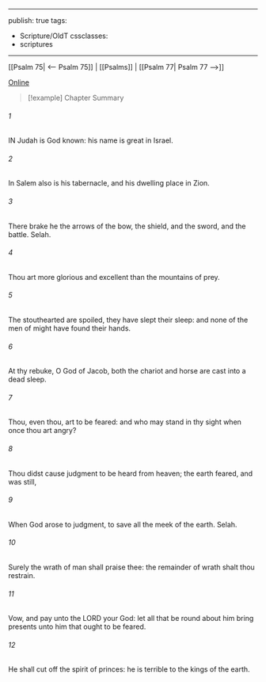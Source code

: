 

---
publish: true
tags:
  - Scripture/OldT
cssclasses:
  - scriptures
---
[[Psalm 75| <-- Psalm 75]] | [[Psalms]] | [[Psalm 77| Psalm 77 -->]]

[Online](https://churchofjesuschrist.org/study/scriptures/ot/ps/76?lang=eng)

>[!example] Chapter Summary
>
###### 1
IN Judah is God known: his name is great in Israel.
###### 2
In Salem also is his tabernacle, and his dwelling place in Zion.
###### 3
There brake he the arrows of the bow, the shield, and the sword, and the battle.  Selah.
###### 4
Thou art more glorious and excellent than the mountains of prey.
###### 5
The stouthearted are spoiled, they have slept their sleep: and none of the men of might have found their hands.
###### 6
At thy rebuke, O God of Jacob, both the chariot and horse are cast into a dead sleep.
###### 7
Thou, even thou, art to be feared: and who may stand in thy sight when once thou art angry?
###### 8
Thou didst cause judgment to be heard from heaven; the earth feared, and was still,
###### 9
When God arose to judgment, to save all the meek of the earth.  Selah.
###### 10
Surely the wrath of man shall praise thee: the remainder of wrath shalt thou restrain.
###### 11
Vow, and pay unto the LORD your God: let all that be round about him bring presents unto him that ought to be feared.
###### 12
He shall cut off the spirit of princes: he is terrible to the kings of the earth.




